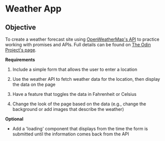 # Weather App

## Objective

To create a weather forecast site using [OpenWeatherMap's API](https://openweathermap.org/current) to practice working with promises and APIs. Full details can be found on [The Odin Project's page](https://www.theodinproject.com/lessons/node-path-javascript-weather-app).

**Requirements**

1. Include a simple form that allows the user to enter a location

2. Use the weather API to fetch weather data for the location, then display the data on the page

3. Have a feature that toggles the data in Fahrenheit or Celsius

4. Change the look of the page based on the data (e.g., change the background or add images that describe the weather)

**Optional**

- Add a 'loading' component that displays from the time the form is submitted until the information comes back from the API

